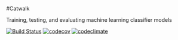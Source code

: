 #Catwalk 

Training, testing, and evaluating machine learning classifier models

[![Build Status](https://travis-ci.org/dssg/catwalk.svg?branch=master)](https://travis-ci.org/dssg/catwalk)
[![codecov](https://codecov.io/gh/dssg/catwalk/branch/master/graph/badge.svg)](https://codecov.io/gh/dssg/catwalk)
[![codeclimate](https://codeclimate.com/github/dssg/catwalk.png)](https://codeclimate.com/github/dssg/catwalk)
